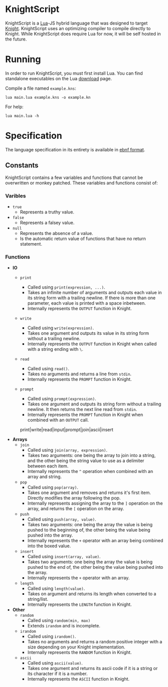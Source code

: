 # KnightScript
KnightScript is a [Lua](https://lua.org/)-JS hybrid language that was designed to target [Knight](https://github.com/knight-lang). KnightScript uses an optimizing compiler to compile directly to Knight. While KnightScript does require Lua for now, it will be self hosted in the future.

# Running
In order to run KnightScript, you must first install Lua. You can find standalone executables on the Lua [download](https://lua.org/download.html) page.

Compile a file named `example.kns`:
```
lua main.lua example.kns -o example.kn
```
For help:
```
lua main.lua -h
```

# Specification
The language specification in its entirety is available in [ebnf format](https://github.com/synt7x/knightscript/blob/main/knightscript.ebnf).

## Constants

KnightScript contains a few variables and functions that cannot be overwritten or monkey patched. These variables and functions consist of:

### Varibles
* `true`
    * Represents a truthy value.
* `false`
    * Represents a falsey value.
* `null`
    * Represents the absence of a value.
    * Is the automatic return value of functions that have no return statement.

### Functions
* **IO**
    * `print`
        * Called using `print(expression, ...)`.
        * Takes an infinite number of arguments and outputs each value in its string form with a trailing newline. If there is more than one parameter, each value is printed with a space inbetween.
        * Internally represents the `OUTPUT` function in Knight.
    * `write`
        * Called using `write(expression)`.
        * Takes one argument and outputs its value in its string form without a trailing newline.
        * Internally represents the `OUTPUT` function in Knight when called with a string ending with `\`.
    * `read`
        * Called using `read()`.
        * Takes no arguments and returns a line from `stdin`.
        * Internally represents the `PROMPT` function in Knight.
    * `prompt`
        * Called using `prompt(expression)`.
        * Takes one argument and outputs its string form without a trailing newline. It then returns the next line read from `stdin`.
        * Internally represents the `PROMPT` function in Knight when combined with an `OUTPUT` call.

        print|write|read|input|prompt|join|ascii|insert
* **Arrays**
    * `join`
        * Called using `join(array, expression)`.
        * Takes two arguments: one being the array to join into a string, and the other being the string value to use as a delimiter between each item.
        * Internally represents the `^` operation when combined with an array and string.
    * `pop`
        * Called using `pop(array)`.
        * Takes one argument and removes and returns it's first item. Directly modifies the array following the pop.
        * Internally represents assigning the array to the `]` operation on the array, and returns the `[` operation on the array.
    * `push`
        * Called using `push(array, value)`.
        * Takes two arguments: one being the array the value is being pushed to the beginning of, the other being the value being pushed into the array.
        * Internally represents the `+` operator with an array being combined into the boxed value.
    * `insert`
        * Called using `insert(array, value)`.
        * Takes two arguments: one being the array the value is being pushed to the end of, the other being the value being pushed into the array.
        * Internally represents the `+` operator with an array.
    * `length`
        * Called using `length(value)`.
        * Takes on argument and returns its length when converted to a string/list.
        * Internally represents the `LENGTH` function in Knight.
* **Other**
    * `random`
        * Called using `random(min, max)`
        * Extends `irandom` and is incomplete.
    * `irandom`
        * Called using `irandom()`.
        * Takes no arguments and returns a random positive integer with a size depending on your Knight implementation.
        * Internally represents the `RANDOM` function in Knight.
    * `ascii`
        * Called using `ascii(value)`.
        * Takes one argument and returns its ascii code if it is a string or its character if it is a number.
        * Internally represents the `ASCII` function in Knight.